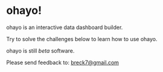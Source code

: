 # ohayo!

ohayo is an interactive data dashboard builder.

Try to solve the challenges below to learn how to use ohayo.

ohayo is still _beta_ software.

Please send feedback to: breck7@gmail.com
